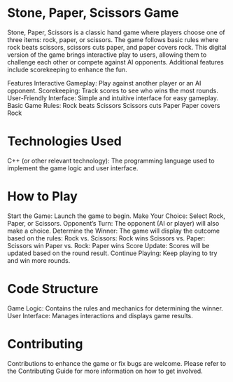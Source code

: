 # Stone, Paper, Scissors Game
Stone, Paper, Scissors is a classic hand game where players choose one of three items: rock, paper, or scissors. The game follows basic rules where rock beats scissors, scissors cuts paper, and paper covers rock. This digital version of the game brings interactive play to users, allowing them to challenge each other or compete against AI opponents. Additional features include scorekeeping to enhance the fun.

 Features
Interactive Gameplay: Play against another player or an AI opponent.
Scorekeeping: Track scores to see who wins the most rounds.
User-Friendly Interface: Simple and intuitive interface for easy gameplay.
Basic Game Rules:
Rock beats Scissors
Scissors cuts Paper
Paper covers Rock

# Technologies Used
C++ (or other relevant technology): The programming language used to implement the game logic and user interface.

# How to Play
Start the Game: Launch the game to begin.
Make Your Choice: Select Rock, Paper, or Scissors.
Opponent’s Turn: The opponent (AI or player) will also make a choice.
Determine the Winner: The game will display the outcome based on the rules:
Rock vs. Scissors: Rock wins
Scissors vs. Paper: Scissors win
Paper vs. Rock: Paper wins
Score Update: Scores will be updated based on the round result.
Continue Playing: Keep playing to try and win more rounds.

# Code Structure
Game Logic: Contains the rules and mechanics for determining the winner.
User Interface: Manages interactions and displays game results.

# Contributing
Contributions to enhance the game or fix bugs are welcome. Please refer to the Contributing Guide for more information on how to get involved.
